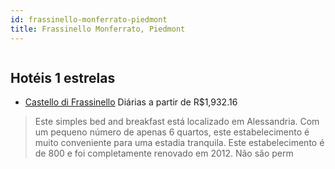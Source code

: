 ```yaml
---
id: frassinello-monferrato-piedmont
title: Frassinello Monferrato, Piedmont
---
```


<center><img src="http://photos.hotelbeds.com/giata/20/205297/205297a_hb_a_001.jpg" alt="" /></center>


## Hotéis 1 estrelas

-    [Castello di Frassinello](https://www.hurb.com/hoteis/frassinello-monferrato/castello-di-frassinello-JNP-JP256613?cmp=18055) Diárias a partir de R$1,932.16
   > Este simples bed and breakfast está localizado em Alessandria. Com um pequeno número de apenas 6 quartos, este estabelecimento é muito conveniente para uma estadia tranquila. Este estabelecimento é de 800 e foi completamente renovado em 2012. Não são perm
